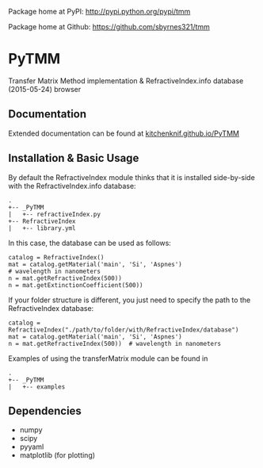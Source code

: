 Package home at PyPI: http://pypi.python.org/pypi/tmm

Package home at Github: https://github.com/sbyrnes321/tmm

# PyTMM
Transfer Matrix Method implementation &amp; RefractiveIndex.info database (2015-05-24) browser

## Documentation
Extended documentation can be found at  [kitchenknif.github.io/PyTMM](https://kitchenknif.github.io/PyTMM)


## Installation &amp; Basic Usage
By default the RefractiveIndex module thinks that it is installed side-by-side with the RefractiveIndex.info database:

    .
    +-- _PyTMM
    |   +-- refractiveIndex.py
    +-- RefractiveIndex
    |   +-- library.yml


In this case, the database can be used as follows:

    catalog = RefractiveIndex()
    mat = catalog.getMaterial('main', 'Si', 'Aspnes')
    # wavelength in nanometers
    n = mat.getRefractiveIndex(500))
    n = mat.getExtinctionCoefficient(500))

If your folder structure is different, you just need to specify the path to the RefractiveIndex database:

    catalog = RefractiveIndex("./path/to/folder/with/RefractiveIndex/database")
    mat = catalog.getMaterial('main', 'Si', 'Aspnes')
    n = mat.getRefractiveIndex(500))  # wavelength in nanometers


Examples of using the transferMatrix module can be found in

    .
    +-- _PyTMM
    |   +-- examples


## Dependencies
- numpy
- scipy
- pyyaml
- matplotlib (for plotting)
